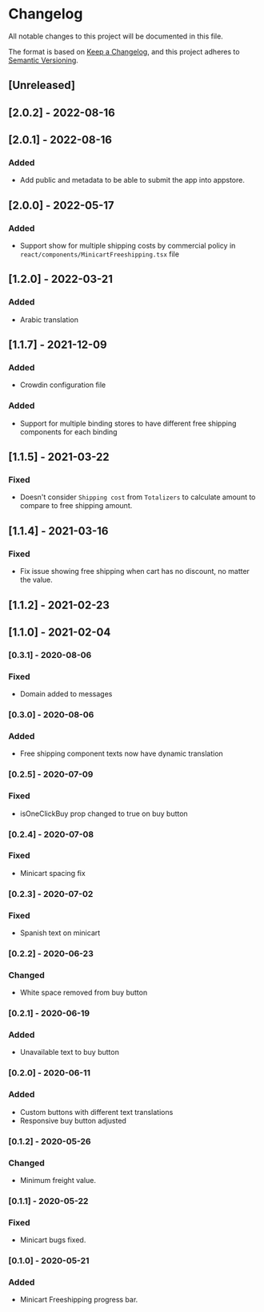 # Changelog

All notable changes to this project will be documented in this file.

The format is based on [Keep a Changelog](https://keepachangelog.com/en/1.0.0/),
and this project adheres to [Semantic Versioning](https://semver.org/spec/v2.0.0.html).

## [Unreleased]

## [2.0.2] - 2022-08-16

## [2.0.1] - 2022-08-16

### Added
- Add public and metadata to be able to submit the app into appstore.

## [2.0.0] - 2022-05-17

### Added
- Support show for multiple shipping costs by commercial policy in `react/components/MinicartFreeshipping.tsx` file

## [1.2.0] - 2022-03-21

### Added

- Arabic translation

## [1.1.7] - 2021-12-09

### Added

- Crowdin configuration file

### Added

- Support for multiple binding stores to have different free shipping components for each binding

## [1.1.5] - 2021-03-22

### Fixed

- Doesn't consider `Shipping cost` from `Totalizers` to calculate amount to compare to free shipping amount.

## [1.1.4] - 2021-03-16

### Fixed

- Fix issue showing free shipping when cart has no discount, no matter the value.

## [1.1.2] - 2021-02-23

## [1.1.0] - 2021-02-04

### [0.3.1] - 2020-08-06

### Fixed

- Domain added to messages

### [0.3.0] - 2020-08-06

### Added

- Free shipping component texts now have dynamic translation

### [0.2.5] - 2020-07-09

### Fixed

- isOneClickBuy prop changed to true on buy button

### [0.2.4] - 2020-07-08

### Fixed

- Minicart spacing fix

### [0.2.3] - 2020-07-02

### Fixed

- Spanish text on minicart

### [0.2.2] - 2020-06-23

### Changed

- White space removed from buy button

### [0.2.1] - 2020-06-19

### Added

- Unavailable text to buy button

### [0.2.0] - 2020-06-11

### Added

- Custom buttons with different text translations
- Responsive buy button adjusted

### [0.1.2] - 2020-05-26

### Changed

- Minimum freight value.

### [0.1.1] - 2020-05-22

### Fixed

- Minicart bugs fixed.

### [0.1.0] - 2020-05-21

### Added

- Minicart Freeshipping progress bar.

